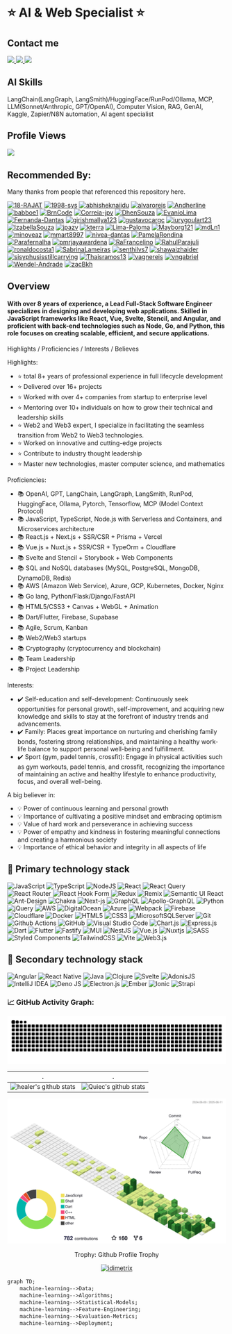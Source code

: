 # ⭐ **AI & Web Specialist** ⭐

## Contact me

<a href="mailto:crazyhealer1205@gmail.com">
   <img src="https://camo.githubusercontent.com/7625fb2f936160a789b29a32fa800fb8d0d4318b04765c428e9861e4d8191503/68747470733a2f2f696d672e69636f6e73382e636f6d2f666c75656e63792f32782f676d61696c2d6e65772e706e67" width="50" data-canonical-src="https://img.icons8.com/fluency/2x/gmail-new.png" style="max-width: 100%;">
</a>
<a href="https://t.me/healer_1205" rel="nofollow">
   <img src="https://camo.githubusercontent.com/777e4f30947c063a43f1eaacb5140e5f295302e61713fb842f634383788e0882/68747470733a2f2f696d672e69636f6e73382e636f6d2f636f6c6f722f32782f74656c656772616d2d6170702e706e67" width="50" data-canonical-src="https://img.icons8.com/color/2x/telegram-app.png" style="max-width: 100%;">
</a>
<a href="https://teams.live.com/l/invite/FEAdZwx4Y5p0_gKpRI" rel="nofollow">
   <img src="https://camo.githubusercontent.com/1d9cf97aa7f0e5bdae8226067d547108f9cb102c505f7c7994b6749de55b7aff/68747470733a2f2f696d672e69636f6e73382e636f6d2f3f73697a653d3130302669643d7a5139324b4937586a5a675226666f726d61743d706e6726636f6c6f723d303030303030" width="50" data-canonical-src="https://img.icons8.com/?size=100&amp;id=zQ92KI7XjZgR&amp;format=png&amp;color=000000" style="max-width: 100%;">
</a>

## AI Skills
LangChain(LangGraph, LangSmith)/HuggingFace/RunPod/Ollama, MCP, LLM(Sonnet/Anthropic, GPT/OpenAI), Computer Vision, RAG, GenAI, Kaggle, Zapier/N8N automation, AI agent specialist

## Profile Views

![](https://count.getloli.com/get/@healer-1205.github.readme)

## Recommended By:

<p dir="auto">Many thanks from people that referenced this repository here.</p>
<p align="center" dir="auto">

<a href="https://github.com/18-RAJAT"><img src="https://github.com/18-RAJAT.png?size=96" alt="18-RAJAT" width="96px" height="96px" style="max-width: 100%;"></a>
<a href="https://github.com/1998-sys"><img src="https://github.com/1998-sys.png?size=96" alt="1998-sys" width="96px" height="96px" style="max-width: 100%;"></a>
<a href="https://github.com/abhisheknaiidu"><img src="https://github.com/abhisheknaiidu.png?size=96" alt="abhisheknaiidu" width="96px" height="96px" style="max-width: 100%;"></a>
<a href="https://github.com/alvaroreis"><img src="https://github.com/alvaroreis.png?size=96" alt="alvaroreis" width="96px" height="96px" style="max-width: 100%;"></a>
<a href="https://github.com/Andherline"><img src="https://github.com/Andherline.png?size=96" alt="Andherline" width="96px" height="96px" style="max-width: 100%;"></a>
<a href="https://github.com/babboe1"><img src="https://github.com/babboe1.png?size=96" alt="babboe1" width="96px" height="96px" style="max-width: 100%;"></a>
<a href="https://github.com/BrnCode"><img src="https://github.com/BrnCode.png?size=96" alt="BrnCode" width="96px" height="96px" style="max-width: 100%;"></a>
<a href="https://github.com/Correia-jpv"><img src="https://github.com/Correia-jpv.png?size=96" alt="Correia-jpv" width="96px" height="96px" style="max-width: 100%;"></a>
<a href="https://github.com/DhenSouza"><img src="https://github.com/DhenSouza.png?size=96" alt="DhenSouza" width="96px" height="96px" style="max-width: 100%;"></a>
<a href="https://github.com/EvanioLima"><img src="https://github.com/EvanioLima.png?size=96" alt="EvanioLima" width="96px" height="96px" style="max-width: 100%;"></a>
<a href="https://github.com/Fernanda-Dantas"><img src="https://github.com/Fernanda-Dantas.png?size=96" alt="Fernanda-Dantas" width="96px" height="96px" style="max-width: 100%;"></a>
<a href="https://github.com/girishmallya123"><img src="https://github.com/girishmallya123.png?size=96" alt="girishmallya123" width="96px" height="96px" style="max-width: 100%;"></a>
<a href="https://github.com/gustavocargc"><img src="https://github.com/gustavocargc.png?size=96" alt="gustavocargc" width="96px" height="96px" style="max-width: 100%;"></a>
<a href="https://github.com/iurygoulart23"><img src="https://github.com/iurygoulart23.png?size=96" alt="iurygoulart23" width="96px" height="96px" style="max-width: 100%;"></a>
<a href="https://github.com/IzabellaSouza"><img src="https://github.com/IzabellaSouza.png?size=96" alt="IzabellaSouza" width="96px" height="96px" style="max-width: 100%;"></a>
<a href="https://github.com/jpazv"><img src="https://github.com/jpazv.png?size=96" alt="jpazv" width="96px" height="96px" style="max-width: 100%;"></a>
<a href="https://www.youtube.com/watch?v=9RZblj1uQ_0&amp;t=2715s" rel="nofollow"><img src="https://github.com/kterra.png?size=96" alt="kterra" width="96px" height="96px" style="max-width: 100%;"></a>
<a href="https://github.com/Lima-Paloma"><img src="https://github.com/Lima-Paloma.png?size=96" alt="Lima-Paloma" width="96px" height="96px" style="max-width: 100%;"></a>
<a href="https://github.com/Mayborg121"><img src="https://github.com/Mayborg121.png?size=96" alt="Mayborg121" width="96px" height="96px" style="max-width: 100%;"></a>
<a href="https://github.com/mdLn1"><img src="https://github.com/mdLn1.png?size=96" alt="mdLn1" width="96px" height="96px" style="max-width: 100%;"></a>
<a href="https://github.com/minoveaz"><img src="https://github.com/minoveaz.png?size=96" alt="minoveaz" width="96px" height="96px" style="max-width: 100%;"></a>
<a href="https://github.com/mmart8997"><img src="https://github.com/mmart8997.png?size=96" alt="mmart8997" width="96px" height="96px" style="max-width: 100%;"></a>
<a href="https://github.com/nivea-dantas"><img src="https://github.com/nivea-dantas.png?size=96" alt="nivea-dantas" width="96px" height="96px" style="max-width: 100%;"></a>
<a href="https://github.com/PamelaRondina"><img src="https://github.com/PamelaRondina.png?size=96" alt="PamelaRondina" width="96px" height="96px" style="max-width: 100%;"></a>
<a href="https://github.com/Parafernalha"><img src="https://github.com/Parafernalha.png?size=96" alt="Parafernalha" width="96px" height="96px" style="max-width: 100%;"></a>
<a href="https://github.com/pmrjayawardena"><img src="https://github.com/pmrjayawardena.png?size=96" alt="pmrjayawardena" width="96px" height="96px" style="max-width: 100%;"></a>
<a href="https://github.com/RaFrancelino"><img src="https://github.com/RaFrancelino.png?size=96" alt="RaFrancelino" width="96px" height="96px" style="max-width: 100%;"></a>
<a href="https://github.com/RahulParajuli"><img src="https://github.com/RahulParajuli.png?size=96" alt="RahulParajuli" width="96px" height="96px" style="max-width: 100%;"></a>
<a href="https://github.com/ronaldocosta1"><img src="https://github.com/ronaldocosta1.png?size=96" alt="ronaldocosta1" width="96px" height="96px" style="max-width: 100%;"></a>
<a href="https://github.com/SabrinaLameiras"><img src="https://github.com/SabrinaLameiras.png?size=96" alt="SabrinaLameiras" width="96px" height="96px" style="max-width: 100%;"></a>
<a href="https://github.com/senthilvs7"><img src="https://github.com/senthilvs7.png?size=96" alt="senthilvs7" width="96px" height="96px" style="max-width: 100%;"></a>
<a href="https://github.com/shawaizhaider"><img src="https://github.com/shawaizhaider.png?size=96" alt="shawaizhaider" width="96px" height="96px" style="max-width: 100%;"></a>
<a href="https://github.com/sisyphusisstillcarrying"><img src="https://github.com/sisyphusisstillcarrying.png?size=96" alt="sisyphusisstillcarrying" width="96px" height="96px" style="max-width: 100%;"></a>
<a href="https://github.com/Thaisramos13"><img src="https://github.com/Thaisramos13.png?size=96" alt="Thaisramos13" width="96px" height="96px" style="max-width: 100%;"></a>
<a href="https://github.com/vagnereis"><img src="https://github.com/vagnereis.png?size=96" alt="vagnereis" width="96px" height="96px" style="max-width: 100%;"></a>
<a href="https://github.com/vngabriel"><img src="https://github.com/vngabriel.png?size=96" alt="vngabriel" width="96px" height="96px" style="max-width: 100%;"></a>
<a href="https://github.com/Wendel-Andrade"><img src="https://github.com/Wendel-Andrade.png?size=96" alt="Wendel-Andrade" width="96px" height="96px" style="max-width: 100%;"></a>
<a href="https://github.com/zacBkh"><img src="https://github.com/zacBkh.png?size=96" alt="zacBkh" width="96px" height="96px" style="max-width: 100%;"></a>

</p>

## Overview

#### With over 8 years of experience, a Lead Full-Stack Software Engineer specializes in designing and developing web applications. Skilled in JavaScript frameworks like React, Vue, Svelte, Stencil, and Angular, and proficient with back-end technologies such as Node, Go, and Python, this role focuses on creating scalable, efficient, and secure applications.

<summary>Highlights / Proficiencies / Interests / Believes</summary>

Highlights:

- ⭐ total 8+ years of professional experience in full lifecycle development
- ⭐ Delivered over 16+ projects
- ⭐ Worked with over 4+ companies from startup to enterprise level
- ⭐ Mentoring over 10+ individuals on how to grow their technical and leadership skills
- ⭐ Web2 and Web3 expert, I specialize in facilitating the seamless transition from Web2 to Web3 technologies.
- ⭐ Worked on innovative and cutting-edge projects
- ⭐ Contribute to industry thought leadership
- ⭐ Master new technologies, master computer science, and mathematics

Proficiencies:

- 📚 OpenAI, GPT, LangChain, LangGraph, LangSmith, RunPod, HuggingFace, Ollama, Pytorch, Tensorflow, MCP (Model Context Protocol)
- 📚 JavaScript, TypeScript, Node.js with Serverless and Containers, and Microservices architecture
- 📚 React.js + Next.js + SSR/CSR + Prisma + Vercel
- 📚 Vue.js + Nuxt.js + SSR/CSR + TypeOrm + Cloudflare
- 📚 Svelte and Stencil + Storybook + Web Components
- 📚 SQL and NoSQL databases (MySQL, PostgreSQL, MongoDB, DynamoDB, Redis)
- 📚 AWS (Amazon Web Service), Azure, GCP, Kubernetes, Docker, Nginx
- 📚 Go lang, Python/Flask/Django/FastAPI
- 📚 HTML5/CSS3 + Canvas + WebGL + Animation
- 📚 Dart/Flutter, Firebase, Supabase
- 📚 Agile, Scrum, Kanban
- 📚 Web2/Web3 startups
- 📚 Cryptography (cryptocurrency and blockchain)
- 📚 Team Leadership
- 📚 Project Leadership

Interests:

- ✔️ Self-education and self-development: Continuously seek opportunities for personal growth, self-improvement, and acquiring new knowledge and skills to stay at the forefront of industry trends and advancements.
- ✔️ Family: Places great importance on nurturing and cherishing family bonds, fostering strong relationships, and maintaining a healthy work-life balance to support personal well-being and fulfillment.
- ✔️ Sport (gym, padel tennis, crossfit): Engage in physical activities such as gym workouts, padel tennis, and crossfit, recognizing the importance of maintaining an active and healthy lifestyle to enhance productivity, focus, and overall well-being.

A big believer in:

- 💡 Power of continuous learning and personal growth
- 💡 Importance of cultivating a positive mindset and embracing optimism
- 💡 Value of hard work and perseverance in achieving success
- 💡 Power of empathy and kindness in fostering meaningful connections and creating a harmonious society
- 💡 Importance of ethical behavior and integrity in all aspects of life

## 🥇 Primary technology stack

![JavaScript](https://img.shields.io/badge/javascript-%23323330.svg?style=for-the-badge&logo=javascript&logoColor=%23F7DF1E)
![TypeScript](https://img.shields.io/badge/-TypeScript-007ACC?style=for-the-badge&logo=typescript&logoColor=white)
![NodeJS](https://img.shields.io/badge/node.js-6DA55F?style=for-the-badge&logo=node.js&logoColor=white)
![React](https://img.shields.io/badge/react-%2320232a.svg?style=for-the-badge&logo=react&logoColor=%2361DAFB)
![React Query](https://img.shields.io/badge/-React%20Query-FF4154?style=for-the-badge&logo=react%20query&logoColor=white)
![React Router](https://img.shields.io/badge/React_Router-CA4245?style=for-the-badge&logo=react-router&logoColor=white)
![React Hook Form](https://img.shields.io/badge/React%20Hook%20Form-%23EC5990.svg?style=for-the-badge&logo=reacthookform&logoColor=white)
![Redux](https://img.shields.io/badge/redux-%23593d88.svg?style=for-the-badge&logo=redux&logoColor=white)
![Remix](https://img.shields.io/badge/remix-%23000.svg?style=for-the-badge&logo=remix&logoColor=white)
![Semantic UI React](https://img.shields.io/badge/Semantic%20UI%20React-%2335BDB2.svg?style=for-the-badge&logo=SemanticUIReact&logoColor=white)
![Ant-Design](https://img.shields.io/badge/-AntDesign-%230170FE?style=for-the-badge&logo=ant-design&logoColor=white)
![Chakra](https://img.shields.io/badge/chakra-%234ED1C5.svg?style=for-the-badge&logo=chakraui&logoColor=white)
![Next-js](https://img.shields.io/badge/Next-black?style=for-the-badge&logo=next.js&logoColor=white)
![GraphQL](https://img.shields.io/badge/-GraphQL-E10098?style=for-the-badge&logo=graphql&logoColor=white)
![Apollo-GraphQL](https://img.shields.io/badge/-ApolloGraphQL-311C87?style=for-the-badge&logo=apollo-graphql)
![Python](https://img.shields.io/badge/python-3670A0?style=for-the-badge&logo=python&logoColor=ffdd54)
![jQuery](https://img.shields.io/badge/jquery-%230769AD.svg?style=for-the-badge&logo=jquery&logoColor=white)
![AWS](https://img.shields.io/badge/AWS-%23FF9900.svg?style=for-the-badge&logo=amazon-aws&logoColor=white)
![DigitalOcean](https://img.shields.io/badge/DigitalOcean-%230167ff.svg?style=for-the-badge&logo=digitalOcean&logoColor=white)
![Azure](https://img.shields.io/badge/azure-%230072C6.svg?style=for-the-badge&logo=azure-devops&logoColor=white)
![Webpack](https://img.shields.io/badge/-Webpack-8DD6F9?style=for-the-badge&logo=webpack&logoColor=white)
![Firebase](https://img.shields.io/badge/firebase-%23039BE5.svg?style=for-the-badge&logo=firebase)
![Cloudflare](https://img.shields.io/badge/Cloudflare-F38020?style=for-the-badge&logo=Cloudflare&logoColor=white)
![Docker](https://img.shields.io/badge/-Docker-46a2f1?style=for-the-badge&logo=docker&logoColor=white)
![HTML5](https://img.shields.io/badge/-HTML5-E34F26?style=for-the-badge&logo=html5&logoColor=white)
![CSS3](https://img.shields.io/badge/css3-%231572B6.svg?style=for-the-badge&logo=css3&logoColor=white)
![MicrosoftSQLServer](https://img.shields.io/badge/Microsoft%20SQL%20Sever-CC2927?style=for-the-badge&logo=microsoft%20sql%20server&logoColor=white)
![Git](https://img.shields.io/badge/-Git-F05032?style=for-the-badge&logo=git&logoColor=white)
![Github Actions](https://img.shields.io/badge/-Github_Actions-2088FF?style=for-the-badge&logo=github-actions&logoColor=white)
![GitHub](https://img.shields.io/badge/github-%23121011.svg?style=for-the-badge&logo=github&logoColor=white)
![Visual Studio Code](https://img.shields.io/badge/Visual%20Studio%20Code-0078d7.svg?style=for-the-badge&logo=visual-studio-code&logoColor=white)
![Chart.js](https://img.shields.io/badge/chart.js-F5788D.svg?style=for-the-badge&logo=chart.js&logoColor=white)
![Express.js](https://img.shields.io/badge/express.js-%23404d59.svg?style=for-the-badge&logo=express&logoColor=%2361DAFB)
![Dart](https://img.shields.io/badge/dart-%230175C2.svg?style=for-the-badge&logo=dart&logoColor=white)
![Flutter](https://img.shields.io/badge/Flutter-%2302569B.svg?style=for-the-badge&logo=Flutter&logoColor=white)
![Fastify](https://img.shields.io/badge/fastify-%23000000.svg?style=for-the-badge&logo=fastify&logoColor=white)
![MUI](https://img.shields.io/badge/MUI-%230081CB.svg?style=for-the-badge&logo=mui&logoColor=white)
![NestJS](https://img.shields.io/badge/nestjs-%23E0234E.svg?style=for-the-badge&logo=nestjs&logoColor=white)
![Vue.js](https://img.shields.io/badge/vuejs-%2335495e.svg?style=for-the-badge&logo=vuedotjs&logoColor=%234FC08D)
![Nuxtjs](https://img.shields.io/badge/Nuxt-002E3B?style=for-the-badge&logo=nuxtdotjs&logoColor=#00DC82)
![SASS](https://img.shields.io/badge/SASS-hotpink.svg?style=for-the-badge&logo=SASS&logoColor=white)
![Styled Components](https://img.shields.io/badge/styled--components-DB7093?style=for-the-badge&logo=styled-components&logoColor=white)
![TailwindCSS](https://img.shields.io/badge/tailwindcss-%2338B2AC.svg?style=for-the-badge&logo=tailwind-css&logoColor=white)
![Vite](https://img.shields.io/badge/vite-%23646CFF.svg?style=for-the-badge&logo=vite&logoColor=white)
![Web3.js](https://img.shields.io/badge/web3.js-F16822?style=for-the-badge&logo=web3.js&logoColor=white)

## 🥈 Secondary technology stack

![Angular](https://img.shields.io/badge/angular-%23DD0031.svg?style=for-the-badge&logo=angular&logoColor=white)
![React Native](https://img.shields.io/badge/react_native-%2320232a.svg?style=for-the-badge&logo=react&logoColor=%2361DAFB)
![Java](https://img.shields.io/badge/java-%23ED8B00.svg?style=for-the-badge&logo=java&logoColor=white)
![Clojure](https://img.shields.io/badge/Clojure-%23Clojure.svg?style=for-the-badge&logo=Clojure&logoColor=Clojure)
![Svelte](https://img.shields.io/badge/svelte-%23f1413d.svg?style=for-the-badge&logo=svelte&logoColor=white)
![AdonisJS](https://img.shields.io/badge/adonisjs-%23220052.svg?style=for-the-badge&logo=adonisjs&logoColor=white)
![IntelliJ IDEA](https://img.shields.io/badge/IntelliJIDEA-000000.svg?style=for-the-badge&logo=intellij-idea&logoColor=white)
![Deno JS](https://img.shields.io/badge/deno%20js-000000?style=for-the-badge&logo=deno&logoColor=white)
![Electron.js](https://img.shields.io/badge/Electron-191970?style=for-the-badge&logo=Electron&logoColor=white)
![Ember](https://img.shields.io/badge/ember-1C1E24?style=for-the-badge&logo=ember.js&logoColor=#D04A37)
![Ionic](https://img.shields.io/badge/Ionic-%233880FF.svg?style=for-the-badge&logo=Ionic&logoColor=white)
![Strapi](https://img.shields.io/badge/strapi-%232E7EEA.svg?style=for-the-badge&logo=strapi&logoColor=white)


### 📈 GitHub Activity Graph:

<!--   green snake -->

![healer's github activity graph](https://raw.githubusercontent.com/idimetrix/idimetrix/output/github-contribution-grid-snake.svg)

<!--   stats + languages -->

| .                                                                                                                                                 | .                                                                                                                              |
| ------------------------------------------------------------------------------------------------------------------------------------------------- | ------------------------------------------------------------------------------------------------------------------------------ |
| ![healer's github stats](https://github-readme-stats.vercel.app/api?username=healer-1205&show_icons=true&rank_icon=github&theme=radical&include_all_commits=true) | ![Quiec's github stats](https://github-readme-stats.vercel.app/api/top-langs/?username=healer-1205&theme=radical&layout=compact) |

<!--   profile-green-animate -->

![](./profile-3d-contrib/profile-green-animate.svg)

<div align="center">
<summary>Trophy: Github Profile Trophy</summary>
</div>

<p align="center"> 
<a href="https://github.com/ryo-ma/github-profile-trophy"><img src="https://github-profile-trophy.vercel.app/?username=idimetrix" alt="idimetrix" /></a>
</p>

   <!--machine-learning-->

```mermaid
graph TD;
    machine-learning-->Data;
    machine-learning-->Algorithms;
    machine-learning-->Statistical-Models;
    machine-learning-->Feature-Engineering;
    machine-learning-->Evaluation-Metrics;
    machine-learning-->Deployment;
```
